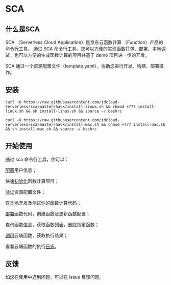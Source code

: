 # SCA

## 什么是SCA

SCA （Serverless Cloud Application）是京东云函数计算 （Function）产品的命令行工具。
通过 SCA 命令行工具，您可以方便的实现函数打包、部署、本地调试，也可以方便的生成函数计算的项目并基于 demo 项目进一步的开发。

SCA 通过一个资源配置文件（template.yaml），协助您进行开发、构建、部署操作。

## 安装

`curl -O https://raw.githubusercontent.com/jdcloud-serverless/sca/master/hack/install-linux.sh && chmod +777 install-linux.sh && sh install-linux.sh && source ~/.bashrc`

`curl -O https://raw.githubusercontent.com/jdcloud-serverless/sca/master/hack/install-mac.sh && chmod +777 install-mac.sh && sh install-mac.sh && source ~/.bashrc`

## 开始使用

通过 sca 命令行工具，你可以：

[配置](https://github.com/jdcloud-serverless/sca/tree/master/doc/usage/config.md)用户信息；

快速[初始化](https://github.com/jdcloud-serverless/sca/tree/master/doc/usage/init.md)函数计算项目；

[验证](https://github.com/jdcloud-serverless/sca/tree/master/doc/usage/validate.md)资源配置文件；

在[本地](https://github.com/jdcloud-serverless/sca/tree/master/doc/usage/local.md)开发及测试你的函数计算代码；

[部署](https://github.com/jdcloud-serverless/sca/tree/master/doc/usage/deploy.md)函数代码，创建函数及更新函数配置；

查询函数[信息](https://github.com/jdcloud-serverless/sca/tree/master/doc/usage/function_info.md)，获取函数[列表](https://github.com/jdcloud-serverless/sca/tree/master/doc/usage/function_list.md)，[删除](https://github.com/jdcloud-serverless/sca/tree/master/doc/usage/function_delete.md)指定函数；

[调用](https://github.com/jdcloud-serverless/sca/tree/master/doc/usage/invoke.md)云端函数，获取执行结果；

查看云端函数的执行[日志](https://github.com/jdcloud-serverless/sca/tree/master/doc/usage/logs.md)。


## 反馈

如您在使用中遇到问题，可以在 issue 反馈问题。
